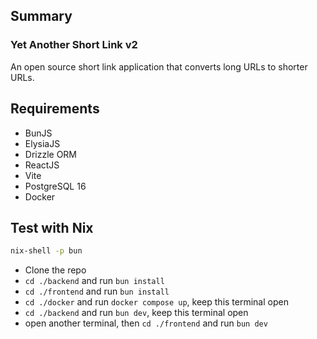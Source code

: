 ## Summary

### Yet Another Short Link v2

An open source short link application that converts long URLs to shorter URLs.

## Requirements

- BunJS
- ElysiaJS
- Drizzle ORM
- ReactJS
- Vite
- PostgreSQL 16
- Docker

## Test with Nix

```bash
nix-shell -p bun
```

- Clone the repo
- `cd ./backend` and run `bun install`
- `cd ./frontend` and run `bun install`
- `cd ./docker` and run `docker compose up`, keep this terminal open
- `cd ./backend` and run `bun dev`, keep this terminal open
- open another terminal, then `cd ./frontend` and run `bun dev`
